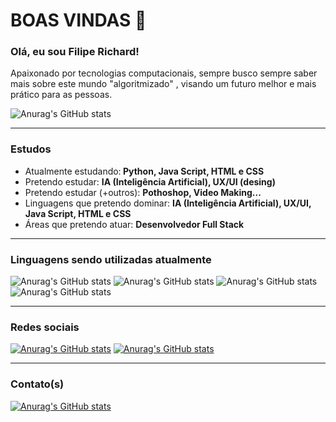 # BOAS VINDAS 🤝
### Olá, eu sou Filipe Richard!
Apaixonado por tecnologias computacionais, sempre busco sempre saber mais sobre este mundo "algoritmizado" , visando um futuro melhor e mais prático para as pessoas.

![Anurag's GitHub stats](https://github-readme-stats.vercel.app/api?username=anuraghazra&show_icons=true&theme=tokyonight)

______________________________________________________

### Estudos
- Atualmente estudando:<strong> Python, Java Script, HTML e CSS </strong>  
- Pretendo estudar: <strong>IA (Inteligência Artificial), UX/UI (desing)</strong>
- Pretendo estudar (+outros): <strong>Pothoshop, Video Making... </strong>
- Linguagens que pretendo dominar: <strong>IA (Inteligência Artificial), UX/UI, Java Script, HTML e CSS</strong>
- Áreas que pretendo atuar: <strong>Desenvolvedor Full Stack</strong>

______________________________________________________
### Linguagens sendo utilizadas atualmente
![Anurag's GitHub stats](https://img.shields.io/badge/HTML5-E34F26?style=for-the-badge&logo=html5&logoColor=white) ![Anurag's GitHub stats](https://img.shields.io/badge/CSS3-1572B6?style=for-the-badge&logo=css3&logoColor=white)
![Anurag's GitHub stats](https://img.shields.io/badge/JavaScript-F7DF1E?style=for-the-badge&logo=javascript&logoColor=black)
![Anurag's GitHub stats](https://img.shields.io/badge/Python-3776AB?style=for-the-badge&logo=python&logoColor=white)


______________________________________________________
### Redes sociais
[![Anurag's GitHub stats](https://img.shields.io/badge/LinkedIn-0077B5?style=for-the-badge&logo=linkedin&logoColor=white)](https://www.linkedin.com/in/filipe-richard-4629b226a?lipi=urn%3Ali%3Apage%3Ad_flagship3_profile_view_base_contact_details%3BWnBq1zjeS%2Fi6xTPnx%2FY43Q%3D%3D)  [![Anurag's GitHub stats](https://img.shields.io/badge/Instagram-E4405F?style=for-the-badge&logo=instagram&logoColor=white)](https://www.instagram.com/richar_dev/)
______________________________________________________

### Contato(s)
[![Anurag's GitHub stats](https://img.shields.io/badge/Gmail-D14836?style=for-the-badge&logo=gmail&logoColor=white)](filpcharprog@gmail.com)
